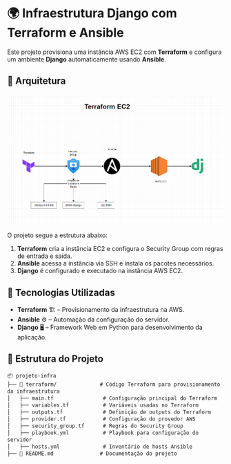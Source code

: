 # 🌍 Infraestrutura Django com Terraform e Ansible

Este projeto provisiona uma instância AWS EC2 com **Terraform** e configura um ambiente **Django** automaticamente usando **Ansible**.

## 📌 Arquitetura

![Diagrama da Infraestrutura](diagrama.png)

O projeto segue a estrutura abaixo:

1. **Terraform** cria a instância EC2 e configura o Security Group com regras de entrada e saída.
2. **Ansible** acessa a instância via SSH e instala os pacotes necessários.
3. **Django** é configurado e executado na instância AWS EC2.

## 🚀 Tecnologias Utilizadas
- **Terraform** 🏗️ – Provisionamento da infraestrutura na AWS.
- **Ansible** ⚙️ – Automação da configuração do servidor.
- **Django** 🖥️ – Framework Web em Python para desenvolvimento da aplicação.

## 📂 Estrutura do Projeto

```plaintext
📦 projeto-infra
├── 📂 terraform/              # Código Terraform para provisionamento da infraestrutura
│   ├── main.tf                # Configuração principal do Terraform
│   ├── variables.tf           # Variáveis usadas no Terraform
│   ├── outputs.tf             # Definição de outputs do Terraform
│   ├── provider.tf            # Configuração do provedor AWS
│   ├── security_group.tf      # Regras do Security Group
│   ├── playbook.yml           # Playbook para configuração do servidor
│   ├── hosts.yml              # Inventário de hosts Ansible
├── 📜 README.md               # Documentação do projeto

